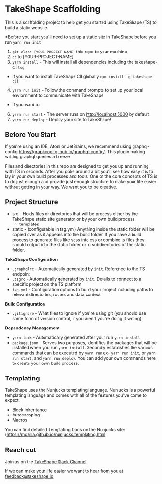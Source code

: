 # TakeShape Scaffolding

This is a scaffolding project to help get you started using TakeShape (TS) to build a static website.

*Before you start you'll need to set up a static site in TakeShape before you run `yarn run init`
 
1. `git clone [YOUR-PROJECT-NAME]` this repo to your machine
2. `cd` to [YOUR-PROJECT-NAME]
3. `yarn install` - This will install all dependencies including the takeshape-cli `tsg`
 - If you want to install TakeShape ClI globally `npm install -g takeshape-cli`
4. `yarn run init` - Follow the command prompts to set up your local enviornment to communicate with TakeShape
 - If you want to
6. `yarn run start` -  The server runs on [http://localhost:5000]() by default
7. `yarn run deploy` - Deploy your site to TakeShape!

## Before You Start
If you're using an IDE, Atom or JetBrains, we recommend using graphql-config https://graphcool.github.io/graphql-config/. This plugin making writing graphql queries a breeze 

Files and directories in this repo are designed to get you up and running with TS in seconds. After you poke around a bit you'll see how easy it is to lay in your own build processes and tools. One of the core concepts of TS is to do just enough and provide just enough structure to make your life easier without getting in your way. We want you to be creative. 

## Project Structure

- src - Holds  files or directories that will be process either by the TakeShape static site generator or by your own build process. 
  - templates
- static - (configurable in tsg.yml) Anything inside the static folder will be copied over as it appears into the build folder. If you have a build process to generate files like scss into css or combine js files they should output into the static folder or in subdirectories of the static folder.
   
**TakeShape Configuration**
 - `.graphqlrc` - Automatically generated by `init`. Reference to the TS endpoint
 - `.tsgrc` - Automatically generated by `init`.  Details to connect to a specific project on the TS platform
 - `tsg.yml` - Configuration options to build your project including paths to relevant directories, routes and data context

**Build Configuration** 
 - `.gitignore` - What files to ignore if you're using git (you should use some form of version control, if you aren't you're doing it wrong).
 
**Dependency Management**
 - `yarn.lock` - Automatically generated after your run `yarn install`
 - `package.json` - Serves two purposes, identifies the packages that will be installed when you run `yarn install`. Secondly establishes the various commands that can be executed by `yarn run` ex- `yarn run init`, or `yarn run start`, and `yarn run deploy`. You can add your own commands here to create your own build process.  

## Templating

TakeShape uses the Nunjucks templating language. Nunjucks is a powerful templating language and comes with all of the features you've come to expect.

 - Block inheritance
 - Autoescaping
 - Macros
 
You can find detailed Templating Docs on the Nunjucks site: (https://mozilla.github.io/nunjucks/templating.html

## Reach out
Join us on the [TakeShape Slack Channel](http://google.com) 

If we can make your life easier we want to hear from you at [feedback@takeshape.io](mailto:feedback@takeshape.io)
